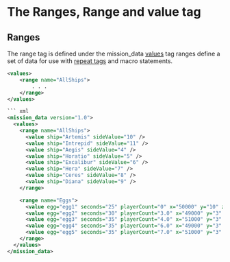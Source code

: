 # The Ranges, Range and value tag

## Ranges
The range tag is defined under the mission_data [values](tag-values.md) tag
ranges define a set of data for use with [repeat tags](tag-repeat.md) and macro statements.




``` xml
<values>
    <range name="AllShips">
        . . .
    </range>
</values>

``` xml
<mission_data version="1.0">
  <values>
    <range name="AllShips">
      <value ship="Artemis" sideValue="10" />
      <value ship="Intrepid" sideValue="11" />
      <value ship="Aegis" sideValue="4" />
      <value ship="Horatio" sideValue="5" />
      <value ship="Excalibur" sideValue="6" />
      <value ship="Hera" sideValue="7" />
      <value ship="Ceres" sideValue="8" />
      <value ship="Diana" sideValue="9" />
    </range>

    <range name="Eggs">
      <value egg="egg1" seconds="25" playerCount="0" x="50000" y="10" z="5000" />
      <value egg="egg2" seconds="30" playerCount="3.0" x="49000" y="3" z="49000" />
      <value egg="egg3" seconds="35" playerCount="4.0" x="51000" y="3" z="51000" />
      <value egg="egg4" seconds="35" playerCount="6.0" x="49000" y="3" z="5100" />
      <value egg="egg5" seconds="35" playerCount="7.0" x="51000" y="3" z="49000" />
    </range>
  </values>
</mission_data>
```